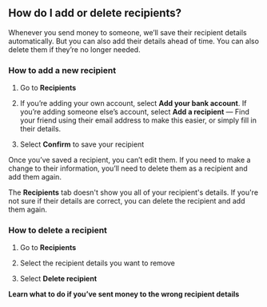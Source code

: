## How do I add or delete recipients?  
Whenever you send money to someone, we’ll save their recipient details automatically. But you can also add their details ahead of time. You can also delete them if they’re no longer needed.

### How to add a new recipient

  1. Go to **Recipients**

  2. If you’re adding your own account, select **Add your bank account**. If you’re adding someone else’s account, select **Add a recipient** — Find your friend using their email address to make this easier, or simply fill in their details.

  3. Select **Confirm** to save your recipient




Once you’ve saved a recipient, you can’t edit them. If you need to make a change to their information, you’ll need to delete them as a recipient and add them again. 

The **Recipients** tab doesn't show you all of your recipient's details. If you're not sure if their details are correct, you can delete the recipient and add them again. 

### How to delete a recipient

  1. Go to **Recipients**

  2. Select the recipient details you want to remove

  3. Select **Delete recipient**




 **Learn what to do if you’ve sent money to the wrong recipient details**